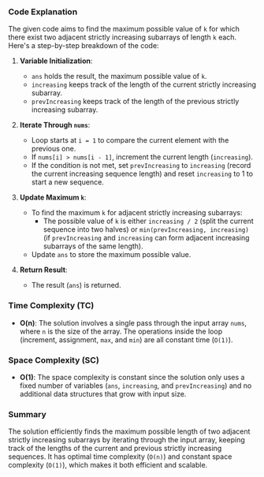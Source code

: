 ### Code Explanation

The given code aims to find the maximum possible value of `k` for which there exist two adjacent strictly increasing subarrays of length `k` each. Here's a step-by-step breakdown of the code:

1. **Variable Initialization**:
   - `ans` holds the result, the maximum possible value of `k`.
   - `increasing` keeps track of the length of the current strictly increasing subarray.
   - `prevIncreasing` keeps track of the length of the previous strictly increasing subarray.

2. **Iterate Through `nums`**:
   - Loop starts at `i = 1` to compare the current element with the previous one.
   - If `nums[i] > nums[i - 1]`, increment the current length (`increasing`).
   - If the condition is not met, set `prevIncreasing` to `increasing` (record the current increasing sequence length) and reset `increasing` to 1 to start a new sequence.

3. **Update Maximum `k`**:
   - To find the maximum `k` for adjacent strictly increasing subarrays:
     - The possible value of `k` is either `increasing / 2` (split the current sequence into two halves) or `min(prevIncreasing, increasing)` (if `prevIncreasing` and `increasing` can form adjacent increasing subarrays of the same length).
   - Update `ans` to store the maximum possible value.

4. **Return Result**:
   - The result (`ans`) is returned.

### Time Complexity (TC)
- **O(n)**: The solution involves a single pass through the input array `nums`, where `n` is the size of the array. The operations inside the loop (increment, assignment, `max`, and `min`) are all constant time (`O(1)`).

### Space Complexity (SC)
- **O(1)**: The space complexity is constant since the solution only uses a fixed number of variables (`ans`, `increasing`, and `prevIncreasing`) and no additional data structures that grow with input size.

### Summary
The solution efficiently finds the maximum possible length of two adjacent strictly increasing subarrays by iterating through the input array, keeping track of the lengths of the current and previous strictly increasing sequences. It has optimal time complexity (`O(n)`) and constant space complexity (`O(1)`), which makes it both efficient and scalable.